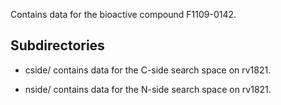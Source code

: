 Contains data for the bioactive compound F1109-0142.

## Subdirectories

- cside/ contains data for the C-side search space on rv1821.

- nside/ contains data for the N-side search space on rv1821.

